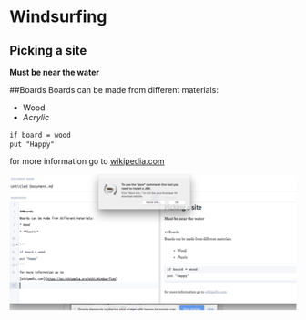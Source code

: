 # Windsurfing
## Picking a site

**Must be near the water**

##Boards
Boards can be made from different materials:
* Wood
* *Acrylic*

```
if board = wood
put "Happy"
```
for more information go to [wikipedia.com](https://en.wikipedia.org/wiki/Windsurfing)

![Screenshot](ScreenShotGPS.png)